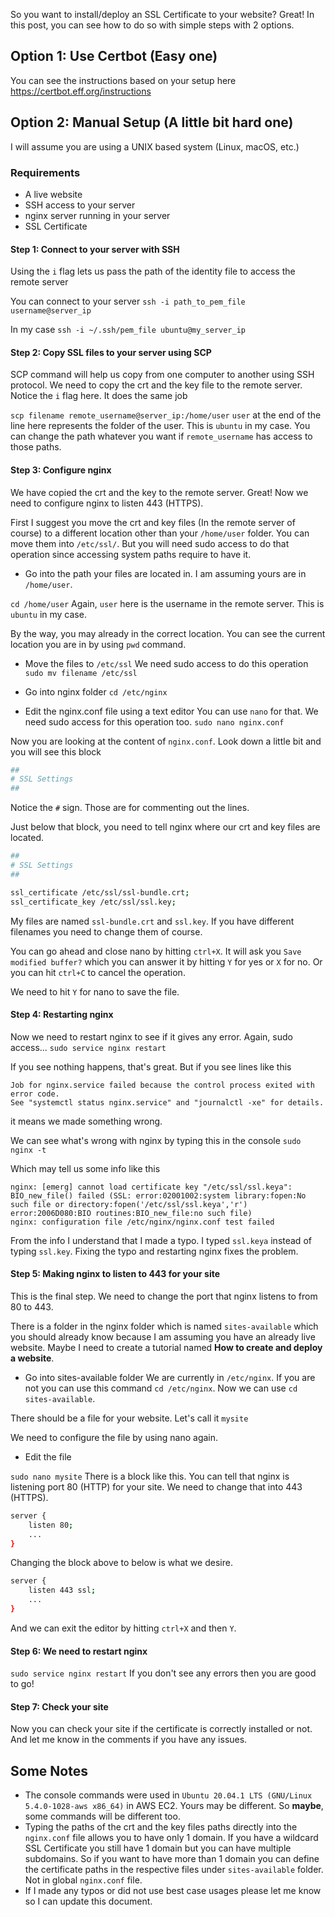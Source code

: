 So you want to install/deploy an SSL Certificate to your website? Great! In this post, you can see how to do so with simple steps with 2 options.

## Option 1: Use Certbot (Easy one)

You can see the instructions based on your setup here
https://certbot.eff.org/instructions

## Option 2: Manual Setup (A little bit hard one)

I will assume you are using a UNIX based system (Linux, macOS, etc.)

### Requirements

- A live website
- SSH access to your server
- nginx server running in your server
- SSL Certificate

#### Step 1: Connect to your server with SSH

Using the `i` flag lets us pass the path of the identity file to access the remote server

You can connect to your server
`ssh -i path_to_pem_file username@server_ip`

In my case
`ssh -i ~/.ssh/pem_file ubuntu@my_server_ip`

#### Step 2: Copy SSL files to your server using SCP

SCP command will help us copy from one computer to another using SSH protocol. We need to copy the crt and the key file to the remote server.
Notice the `i` flag here. It does the same job

`scp filename remote_username@server_ip:/home/user`
`user` at the end of the line here represents the folder of the user. This is `ubuntu` in my case. You can change the path whatever you want if `remote_username` has access to those paths.

#### Step 3: Configure nginx

We have copied the crt and the key to the remote server. Great! Now we need to configure nginx to listen 443 (HTTPS).

First I suggest you move the crt and key files (In the remote server of course) to a different location other than your `/home/user` folder. You can move them into `/etc/ssl/`. But you will need sudo access to do that operation since accessing system paths require to have it.

- Go into the path your files are located in. I am assuming yours are in `/home/user`.

`cd /home/user`
Again, `user` here is the username in the remote server. This is `ubuntu` in my case.

By the way, you may already in the correct location. You can see the current location you are in by using `pwd` command.

- Move the files to `/etc/ssl`
  We need sudo access to do this operation
  `sudo mv filename /etc/ssl`

- Go into nginx folder
  `cd /etc/nginx`

- Edit the nginx.conf file using a text editor
  You can use `nano` for that.
  We need sudo access for this operation too.
  `sudo nano nginx.conf`

Now you are looking at the content of `nginx.conf`.
Look down a little bit and you will see this block

```bash
##
# SSL Settings
##
```

Notice the `#` sign. Those are for commenting out the lines.

Just below that block, you need to tell nginx where our crt and key files are located.

```bash
##
# SSL Settings
##

ssl_certificate /etc/ssl/ssl-bundle.crt;
ssl_certificate_key /etc/ssl/ssl.key;
```

My files are named `ssl-bundle.crt` and `ssl.key`. If you have different filenames you need to change them of course.

You can go ahead and close nano by hitting `ctrl+X`. It will ask you `Save modified buffer?` which you can answer it by hitting `Y` for yes or `X` for no. Or you can hit `ctrl+C` to cancel the operation.

We need to hit `Y` for nano to save the file.

#### Step 4: Restarting nginx

Now we need to restart nginx to see if it gives any error. Again, sudo access...
`sudo service nginx restart`

If you see nothing happens, that's great. But if you see lines like this

```text
Job for nginx.service failed because the control process exited with error code.
See "systemctl status nginx.service" and "journalctl -xe" for details.
```

it means we made something wrong.

We can see what's wrong with nginx by typing this in the console
`sudo nginx -t`

Which may tell us some info like this

```text
nginx: [emerg] cannot load certificate key "/etc/ssl/ssl.keya": BIO_new_file() failed (SSL: error:02001002:system library:fopen:No such file or directory:fopen('/etc/ssl/ssl.keya','r') error:2006D080:BIO routines:BIO_new_file:no such file)
nginx: configuration file /etc/nginx/nginx.conf test failed
```

From the info I understand that I made a typo. I typed `ssl.keya` instead of typing `ssl.key`. Fixing the typo and restarting nginx fixes the problem.

#### Step 5: Making nginx to listen to 443 for your site

This is the final step. We need to change the port that nginx listens to from 80 to 443.

There is a folder in the nginx folder which is named `sites-available` which you should already know because I am assuming you have an already live website. Maybe I need to create a tutorial named **How to create and deploy a website**.

- Go into sites-available folder
  We are currently in `/etc/nginx`. If you are not you can use this command `cd /etc/nginx`.
  Now we can use `cd sites-available`.

There should be a file for your website. Let's call it `mysite`

We need to configure the file by using nano again.

- Edit the file

`sudo nano mysite`
There is a block like this. You can tell that nginx is listening port 80 (HTTP) for your site. We need to change that into 443 (HTTPS).

```bash
server {
	listen 80;
    ...
}
```

Changing the block above to below is what we desire.

```bash
server {
	listen 443 ssl;
    ...
}
```

And we can exit the editor by hitting `ctrl+X` and then `Y`.

#### Step 6: We need to restart nginx

`sudo service nginx restart`
If you don't see any errors then you are good to go!

#### Step 7: Check your site

Now you can check your site if the certificate is correctly installed or not. And let me know in the comments if you have any issues.

## Some Notes

- The console commands were used in `Ubuntu 20.04.1 LTS (GNU/Linux 5.4.0-1028-aws x86_64)` in AWS EC2. Yours may be different. So **maybe**, some commands will be different too.
- Typing the paths of the crt and the key files paths directly into the `nginx.conf` file allows you to have only 1 domain. If you have a wildcard SSL Certificate you still have 1 domain but you can have multiple subdomains. So if you want to have more than 1 domain you can define the certificate paths in the respective files under `sites-available` folder. Not in global `nginx.conf` file.
- If I made any typos or did not use best case usages please let me know so I can update this document.
